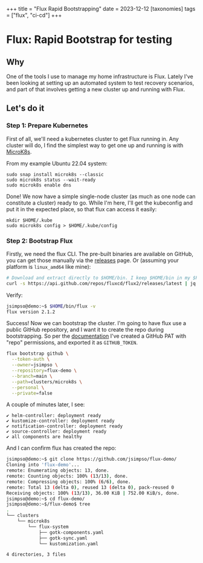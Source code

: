 +++
title = "Flux Rapid Bootstrapping"
date = 2023-12-12
[taxonomies]
tags = ["flux", "ci-cd"]
+++

# Flux: Rapid Bootstrap for testing

## Why

One of the tools I use to manage my home infrastructure is Flux. Lately I've been looking at setting up an automated system to test recovery scenarios, and part of that involves getting a new cluster up and running with Flux.

##  Let's do it

### Step 1: Prepare Kubernetes

First of all,  we'll need a kubernetes cluster to get Flux running in. Any cluster will do, I find the simplest way to get one up and running is with [MicroK8s](https://microk8s.io/).

From my example Ubuntu 22.04 system:

```
sudo snap install microk8s --classic
sudo microk8s status --wait-ready
sudo microk8s enable dns
```

Done! We now have a simple single-node cluster (as much as one node can constitute a cluster) ready to go.
While I'm here, I'll get the kubeconfig and put it in the expected place, so that flux can access it easily:
```
mkdir $HOME/.kube
sudo microk8s config > $HOME/.kube/config
```

### Step 2: Bootstrap Flux

Firstly, we need the flux CLI. The pre-built binaries are available on GitHub, you can get those manually via the [releases](https://github.com/fluxcd/flux2/releases) page. Or (assuming your platform is `linux_amd64` like mine):
```bash
# Download and extract directly to $HOME/bin. I keep $HOME/bin in my $PATH, adjust as required if you don't!
curl -s https://api.github.com/repos/fluxcd/flux2/releases/latest | jq '.assets | .[]|select(.name | contains("linux_amd64")) | .browser_download_url' | xargs wget -O - | tar -xzvf - -C $HOME/bin/
```

Verify:
```bash
jsimpso@demo:~$ $HOME/bin/flux -v
flux version 2.1.2
```

Success! Now we can bootstrap the cluster. I'm going to have flux use a public GitHub repository, and I want it to create the repo during bootstrapping. So per the [documentation](https://fluxcd.io/flux/installation/bootstrap/github/) I've created a GitHub PAT with "repo" permissions, and exported it as `GITHUB_TOKEN`.
```bash
flux bootstrap github \
  --token-auth \
  --owner=jsimpso \
  --repository=flux-demo \
  --branch=main \
  --path=clusters/microk8s \
  --personal \
  --private=false
```

A couple of minutes later, I see:
```
✔ helm-controller: deployment ready
✔ kustomize-controller: deployment ready
✔ notification-controller: deployment ready
✔ source-controller: deployment ready
✔ all components are healthy
```

And I can confirm flux has created the repo: 
```bash
jsimpso@demo:~$ git clone https://github.com/jsimpso/flux-demo/
Cloning into 'flux-demo'...
remote: Enumerating objects: 13, done.
remote: Counting objects: 100% (13/13), done.
remote: Compressing objects: 100% (6/6), done.
remote: Total 13 (delta 0), reused 13 (delta 0), pack-reused 0
Receiving objects: 100% (13/13), 36.00 KiB | 752.00 KiB/s, done.
jsimpso@demo:~$ cd flux-demo/
jsimpso@demo:~$/flux-demo$ tree
.
└── clusters
    └── microk8s
        └── flux-system
            ├── gotk-components.yaml
            ├── gotk-sync.yaml
            └── kustomization.yaml

4 directories, 3 files

```
